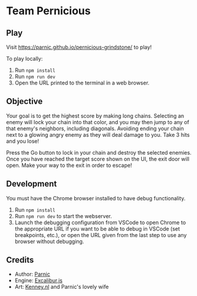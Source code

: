 # Team Pernicious

## Play

Visit <https://parnic.github.io/pernicious-grindstone/> to play!

To play locally:

1. Run `npm install`
2. Run `npm run dev`
3. Open the URL printed to the terminal in a web browser.

## Objective

Your goal is to get the highest score by making long chains. Selecting an enemy will lock your chain into that color, and you may then jump to any of that enemy's neighbors, including diagonals. Avoiding ending your chain next to a glowing angry enemy as they will deal damage to you. Take 3 hits and you lose!

Press the Go button to lock in your chain and destroy the selected enemies. Once you have reached the target score shown on the UI, the exit door will open. Make your way to the exit in order to escape!

## Development

You must have the Chrome browser installed to have debug functionality.

1. Run `npm install`
2. Run `npm run dev` to start the webserver.
3. Launch the debugging configuration from VSCode to open Chrome to the appropriate URL if you want to be able to debug in VSCode (set breakpoints, etc.), or open the URL given from the last step to use any browser without debugging.

## Credits

* Author: [Parnic](https://github.com/parnic)
* Engine: [Excalibur.js](https://excaliburjs.com)
* Art: [Kenney.nl](https://kenney.nl) and Parnic's lovely wife
